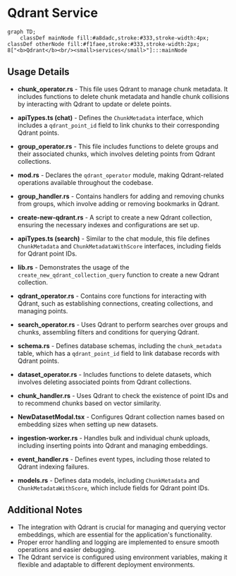 # Qdrant Service

```mermaid
graph TD;
    classDef mainNode fill:#a8dadc,stroke:#333,stroke-width:4px;
classDef otherNode fill:#f1faee,stroke:#333,stroke-width:2px;
8["<b>Qdrant</b><br/><small>services</small>"]:::mainNode

```

## Usage Details

- **chunk_operator.rs** - This file uses Qdrant to manage chunk metadata. It includes functions to delete chunk metadata and handle chunk collisions by interacting with Qdrant to update or delete points.

- **apiTypes.ts (chat)** - Defines the `ChunkMetadata` interface, which includes a `qdrant_point_id` field to link chunks to their corresponding Qdrant points.

- **group_operator.rs** - This file includes functions to delete groups and their associated chunks, which involves deleting points from Qdrant collections.

- **mod.rs** - Declares the `qdrant_operator` module, making Qdrant-related operations available throughout the codebase.

- **group_handler.rs** - Contains handlers for adding and removing chunks from groups, which involve adding or removing bookmarks in Qdrant.

- **create-new-qdrant.rs** - A script to create a new Qdrant collection, ensuring the necessary indexes and configurations are set up.

- **apiTypes.ts (search)** - Similar to the chat module, this file defines `ChunkMetadata` and `ChunkMetadataWithScore` interfaces, including fields for Qdrant point IDs.

- **lib.rs** - Demonstrates the usage of the `create_new_qdrant_collection_query` function to create a new Qdrant collection.

- **qdrant_operator.rs** - Contains core functions for interacting with Qdrant, such as establishing connections, creating collections, and managing points.

- **search_operator.rs** - Uses Qdrant to perform searches over groups and chunks, assembling filters and conditions for querying Qdrant.

- **schema.rs** - Defines database schemas, including the `chunk_metadata` table, which has a `qdrant_point_id` field to link database records with Qdrant points.

- **dataset_operator.rs** - Includes functions to delete datasets, which involves deleting associated points from Qdrant collections.

- **chunk_handler.rs** - Uses Qdrant to check the existence of point IDs and to recommend chunks based on vector similarity.

- **NewDatasetModal.tsx** - Configures Qdrant collection names based on embedding sizes when setting up new datasets.

- **ingestion-worker.rs** - Handles bulk and individual chunk uploads, including inserting points into Qdrant and managing embeddings.

- **event_handler.rs** - Defines event types, including those related to Qdrant indexing failures.

- **models.rs** - Defines data models, including `ChunkMetadata` and `ChunkMetadataWithScore`, which include fields for Qdrant point IDs.

## Additional Notes
- The integration with Qdrant is crucial for managing and querying vector embeddings, which are essential for the application's functionality.
- Proper error handling and logging are implemented to ensure smooth operations and easier debugging.
- The Qdrant service is configured using environment variables, making it flexible and adaptable to different deployment environments.